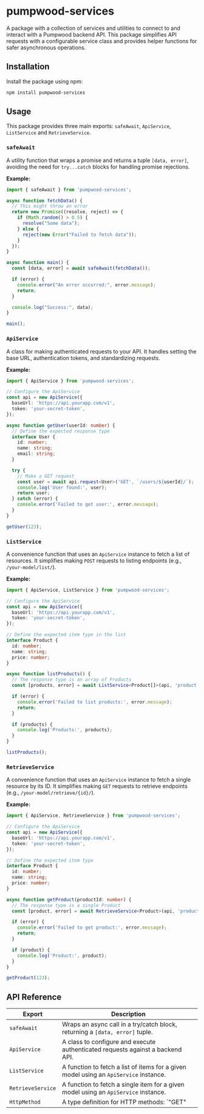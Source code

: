 # pumpwood-services

A package with a collection of services and utilities to connect to and interact with a Pumpwood backend API. This package simplifies API requests with a configurable service class and provides helper functions for safer asynchronous operations.

## Installation

Install the package using npm:

```bash
npm install pumpwood-services
```

## Usage

This package provides three main exports: `safeAwait`, `ApiService`, `ListService` and `RetrieveService`.

### `safeAwait`

A utility function that wraps a promise and returns a tuple `[data, error]`, avoiding the need for `try...catch` blocks for handling promise rejections.

**Example:**

```typescript
import { safeAwait } from 'pumpwood-services';

async function fetchData() {
  // This might throw an error
  return new Promise((resolve, reject) => {
    if (Math.random() > 0.5) {
      resolve("Some data");
    } else {
      reject(new Error("Failed to fetch data"));
    }
  });
}

async function main() {
  const [data, error] = await safeAwait(fetchData());

  if (error) {
    console.error("An error occurred:", error.message);
    return;
  }

  console.log("Success:", data);
}

main();
```

### `ApiService`

A class for making authenticated requests to your API. It handles setting the base URL, authentication tokens, and standardizing requests.

**Example:**

```typescript
import { ApiService } from 'pumpwood-services';

// Configure the ApiService
const api = new ApiService({
  baseUrl: 'https://api.yourapp.com/v1',
  token: 'your-secret-token',
});

async function getUser(userId: number) {
  // Define the expected response type
  interface User {
    id: number;
    name: string;
    email: string;
  }

  try {
    // Make a GET request
    const user = await api.request<User>('GET', `/users/${userId}/`);
    console.log('User found:', user);
    return user;
  } catch (error) {
    console.error('Failed to get user:', error.message);
  }
}

getUser(123);
```

### `ListService`

A convenience function that uses an `ApiService` instance to fetch a list of resources. It simplifies making `POST` requests to listing endpoints (e.g., `/your-model/list/`).

**Example:**

```typescript
import { ApiService, ListService } from 'pumpwood-services';

// Configure the ApiService
const api = new ApiService({
  baseUrl: 'https://api.yourapp.com/v1',
  token: 'your-secret-token',
});

// Define the expected item type in the list
interface Product {
  id: number;
  name: string;
  price: number;
}

async function listProducts() {
  // The response type is an array of Products
  const [products, error] = await ListService<Product[]>(api, 'product');

  if (error) {
    console.error('Failed to list products:', error.message);
    return;
  }

  if (products) {
    console.log('Products:', products);
  }
}

listProducts();
```

### `RetrieveService`

A convenience function that uses an `ApiService` instance to fetch a single resource by its ID. It simplifies making `GET` requests to retrieve endpoints (e.g., `/your-model/retrieve/{id}/`).

**Example:**

```typescript
import { ApiService, RetrieveService } from 'pumpwood-services';

// Configure the ApiService
const api = new ApiService({
  baseUrl: 'https://api.yourapp.com/v1',
  token: 'your-secret-token',
});

// Define the expected item type
interface Product {
  id: number;
  name: string;
  price: number;
}

async function getProduct(productId: number) {
  // The response type is a single Product
  const [product, error] = await RetrieveService<Product>(api, 'product', productId);

  if (error) {
    console.error('Failed to get product:', error.message);
    return;
  }

  if (product) {
    console.log('Product:', product);
  }
}

getProduct(123);
```

## API Reference

| Export         | Description                                                                                             |
|----------------|---------------------------------------------------------------------------------------------------------|
| `safeAwait`    | Wraps an async call in a try/catch block, returning a `[data, error]` tuple.                            |
| `ApiService`   | A class to configure and execute authenticated requests against a backend API.                          |
| `ListService`  | A function to fetch a list of items for a given model using an `ApiService` instance.                   |
| `RetrieveService`  | A function to fetch a single item for a given model using an `ApiService` instance.                   |
| `HttpMethod`   | A type definition for HTTP methods: `"GET" | "POST" | "PUT" | "DELETE"`.                               |
